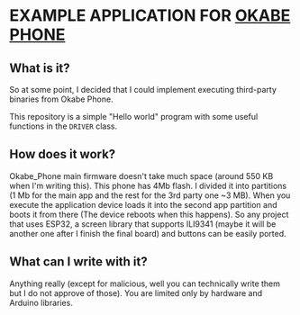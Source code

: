 # EXAMPLE APPLICATION FOR [OKABE PHONE](https://github.com/Nergon123/Okabe_Phone)

## What is it?

So at some point, I decided that I could implement executing third-party binaries from Okabe Phone.

This repository is a simple "Hello world" program with some useful functions in the `DRIVER` class.

## How does it work?

Okabe_Phone main firmware doesn't take much space (around 550 KB when I'm writing this). This phone has 4Mb flash. I divided it into partitions (1 Mb for the main app and the rest for the 3rd party one ~3 MB).
When you execute the application device loads it into the second app partition and boots it from there (The device reboots when this happens). So any project that uses ESP32, a screen library that supports ILI9341 (maybe it will be another one after I finish the final board) and buttons can be easily ported.

## What can I write with it?
Anything really (except for malicious, well you can technically write them but I do not approve of those). You are limited only by hardware and Arduino libraries.

